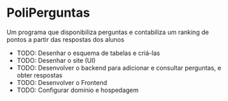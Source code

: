 # PoliPerguntas
Um programa que disponibiliza perguntas e contabiliza um ranking de pontos a partir das respostas dos alunos

<ul>
    <li>TODO: Desenhar o esquema de tabelas e criá-las</li>
    <li>TODO: Desenhar o site (UI)</li>
    <li>TODO: Desenvolver o backend para adicionar e consultar perguntas, e obter respostas</li>
    <li>TODO: Desenvolver o Frontend</li>
    <li>TODO: Configurar domínio e hospedagem</li>
</ul>